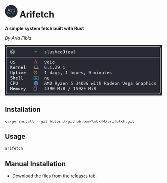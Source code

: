 # <img src=".data/icon.png" width="40" height="40"> Arifetch

**A simple system fetch built with Rust**

*By Aria Fibla*

![](.data/arifetch.png)

## Installation

```
cargo install --git https://github.com/lxbx44/arifetch.git
```

## Usage

```
arifetch
```

## Manual Installation

- Download the files from the [releases](https://github.com/lxbx44/arifetch/releases/) tab.
